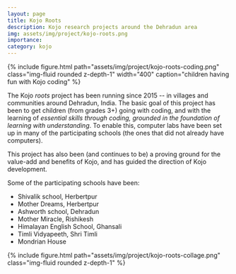 ```yaml
---
layout: page
title: Kojo Roots
description: Kojo research projects around the Dehradun area
img: assets/img/project/kojo-roots.png
importance:
category: kojo
---
```


<div class="float-right ml-3 mb-1">
  {% include figure.html path="assets/img/project/kojo-roots-coding.png" class="img-fluid rounded z-depth-1" width="400" caption="children having fun with Kojo coding" %}
</div>

The Kojo *roots* project has been running since 2015 -- in villages and communities around Dehradun, India. The basic goal of this project has been to get children (from grades 3+) going with coding, and with the learning of *essential skills through coding, grounded in the foundation of learning with understanding*. To enable this, computer labs have been set up in many of the participating schools (the ones that did not already have computers).

This project has also been (and continues to be) a proving ground for the value-add and benefits of Kojo, and has guided the direction of Kojo development.

Some of the participating schools have been:
* Shivalik school, Herbertpur
* Mother Dreams, Herbertpur
* Ashworth school, Dehradun
* Mother Miracle, Rishikesh
* Himalayan English School, Ghansali
* Timli Vidyapeeth, Shri Timli
* Mondrian House

<div class="text-center m-4">
  {% include figure.html path="assets/img/project/kojo-roots-collage.png" class="img-fluid rounded z-depth-1" %}
</div>

